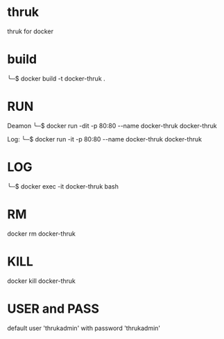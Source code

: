 # thruk
thruk for docker


# build
╰─$ docker build -t docker-thruk .

# RUN
Deamon
╰─$ docker run -dit  -p 80:80 --name docker-thruk docker-thruk

Log:
╰─$ docker run -it -p 80:80 --name docker-thruk docker-thruk


# LOG
╰─$ docker exec -it docker-thruk bash                         

# RM
docker rm docker-thruk

# KILL
docker kill docker-thruk

# USER and PASS
default user 'thrukadmin' with password 'thrukadmin'
